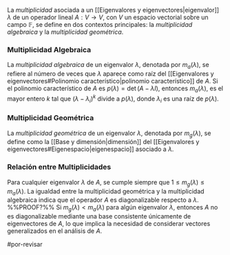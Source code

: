 La _multiplicidad_ asociada a un [[Eigenvalores y eigenvectores|eigenvalor]] $\lambda$ de un operador lineal $A: V \rightarrow V$, con $V$ un espacio vectorial sobre un campo $\mathbb{F}$, se define en dos contextos principales: la _multiplicidad algebraica_ y la _multiplicidad geométrica_.

### Multiplicidad Algebraica

La _multiplicidad algebraica_ de un eigenvalor $\lambda$, denotada por $m_a(\lambda)$, se refiere al número de veces que $\lambda$ aparece como raíz del [[Eigenvalores y eigenvectores#Polinomio característico|polinomio característico]] de $A$. Si el polinomio característico de $A$ es $p(\lambda) = \det(A - \lambda I)$, entonces $m_a(\lambda)$, es el mayor entero $k$ tal que $(\lambda - \lambda_i)^k$ divide a $p(\lambda)$, donde $\lambda_i$ es una raíz de $p(\lambda)$.

### Multiplicidad Geométrica

La _multiplicidad geométrica_ de un eigenvalor $\lambda$, denotada por $m_g(\lambda)$, se define como la [[Base y dimensión|dimensión]] del [[Eigenvalores y eigenvectores#Eigenespacio|eigenespacio]] asociado a $\lambda$.

### Relación entre Multiplicidades

Para cualquier eigenvalor $\lambda$ de $A$, se cumple siempre que $1 \leq m_g(\lambda) \leq m_a(\lambda)$. La igualdad entre la multiplicidad geométrica y la multiplicidad algebraica indica que el operador $A$ es diagonalizable respecto a $\lambda$. %%PROOF?%% Si $m_g(\lambda) < m_a(\lambda)$ para algún eigenvalor $\lambda$, entonces $A$ no es diagonalizable mediante una base consistente únicamente de eigenvectores de $A$, lo que implica la necesidad de considerar vectores generalizados en el análisis de $A$.

#por-revisar 